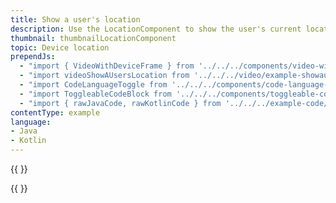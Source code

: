 ```yaml
---
title: Show a user's location
description: Use the LocationComponent to show the user's current location on the map.
thumbnail: thumbnailLocationComponent
topic: Device location
prependJs:
  - "import { VideoWithDeviceFrame } from '../../../components/video-with-device-frame'"
  - "import videoShowAUsersLocation from '../../../video/example-showauserslocation.mp4'"
  - "import CodeLanguageToggle from '../../../components/code-language-toggle';"
  - "import ToggleableCodeBlock from '../../../components/toggleable-code-block'"
  - "import { rawJavaCode, rawKotlinCode } from '../../../example-code/LocationComponentActivity.js'"
contentType: example
language:
- Java
- Kotlin
---
```


{{
  <VideoWithDeviceFrame
    videoFile={videoShowAUsersLocation}
    rotation="vertical"
    device="pixel-2"
  />
}}

<!-- Any notes about this example would go here.  -->

{{
  <CodeLanguageToggle id="location-component-example" />
  <ToggleableCodeBlock
    java={rawJavaCode}
    kotlin={rawKotlinCode}
  />
}}

